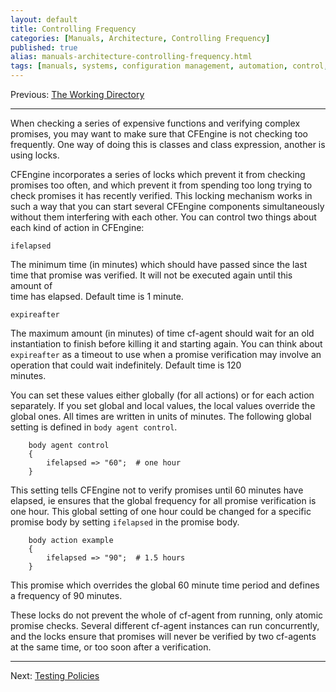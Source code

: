 ```yaml
---
layout: default
title: Controlling Frequency
categories: [Manuals, Architecture, Controlling Frequency]
published: true
alias: manuals-architecture-controlling-frequency.html
tags: [manuals, systems, configuration management, automation, control, frequency, performance]
---
```


Previous: [The Working Directory](manuals-architecture-work-directory.html)

****

When checking a series of expensive functions and verifying complex promises, 
you may want to make sure that CFEngine is not checking too frequently. One 
way of doing this is classes and class expression, another is using locks.

CFEngine incorporates a series of locks which prevent it from checking 
promises too often, and which prevent it from spending too long trying to 
check promises it has recently verified. This locking mechanism works in such 
a way that you can start several CFEngine components simultaneously without 
them interfering with each other. You can control two things about each kind 
of action in CFEngine:

    ifelapsed

The minimum time (in minutes) which should have passed since the last time 
that promise was verified. It will not be executed again until this amount of  
time has elapsed. Default time is 1 minute.

    expireafter

The maximum amount (in minutes) of time cf-agent should wait for an old 
instantiation to finish before killing it and starting again. You can think 
about `expireafter` as a timeout to use when a promise verification may 
involve an operation that could wait indefinitely. Default time is 120  
minutes.

You can set these values either globally (for all actions) or for each action 
separately. If you set global and local values, the local values override the 
global ones. All times are written in units of minutes. The following global 
setting is defined in `body agent control`.

```cf3
    body agent control
    {
        ifelapsed => "60";	# one hour
    }
```

This setting tells CFEngine not to verify promises until 60 minutes have 
elapsed, ie ensures that the global frequency for all promise verification is 
one hour. This global setting of one hour could be changed for a specific 
promise body by setting `ifelapsed` in the promise body.

```cf3
    body action example
    {
        ifelapsed => "90";	# 1.5 hours
    }
```

This promise which overrides the global 60 minute time period and defines a 
frequency of 90 minutes.

These locks do not prevent the whole of cf-agent from running, only atomic 
promise checks. Several different cf-agent instances can run concurrently, and 
the locks ensure that promises will never be verified by two cf-agents at the 
same time, or too soon after a verification.

****

Next: [Testing Policies](manuals-architecture-testing-policies.html)

